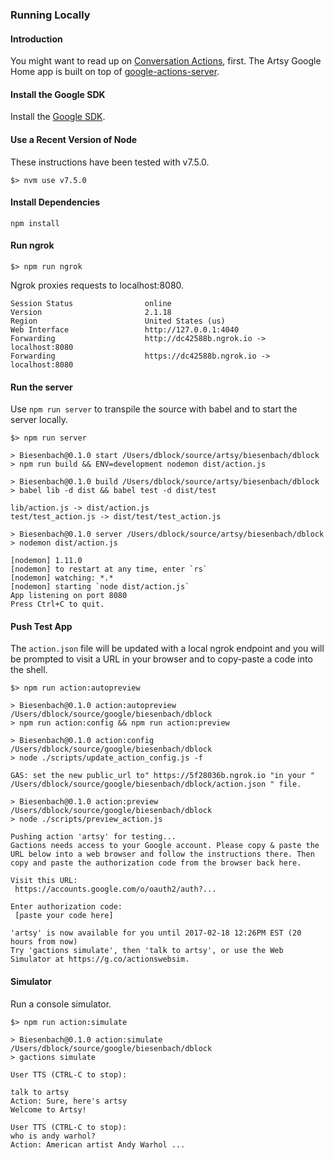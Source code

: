 ### Running Locally

#### Introduction

You might want to read up on [Conversation Actions](https://developers.google.com/actions/develop/conversation), first. The Artsy Google Home app is built on top of [google-actions-server](https://github.com/manekinekko/google-actions-server).

#### Install the Google SDK

Install the [Google SDK](https://developers.google.com/actions/develop/sdk/getting-started).

#### Use a Recent Version of Node

These instructions have been tested with v7.5.0.

```
$> nvm use v7.5.0
```

#### Install Dependencies

```
npm install
```

#### Run ngrok

```
$> npm run ngrok
```

Ngrok proxies requests to localhost:8080.

```
Session Status                online
Version                       2.1.18
Region                        United States (us)
Web Interface                 http://127.0.0.1:4040
Forwarding                    http://dc42588b.ngrok.io -> localhost:8080
Forwarding                    https://dc42588b.ngrok.io -> localhost:8080
```

#### Run the server

Use `npm run server` to transpile the source with babel and to start the server locally.

```
$> npm run server

> Biesenbach@0.1.0 start /Users/dblock/source/artsy/biesenbach/dblock
> npm run build && ENV=development nodemon dist/action.js

> Biesenbach@0.1.0 build /Users/dblock/source/artsy/biesenbach/dblock
> babel lib -d dist && babel test -d dist/test

lib/action.js -> dist/action.js
test/test_action.js -> dist/test/test_action.js

> Biesenbach@0.1.0 server /Users/dblock/source/artsy/biesenbach/dblock
> nodemon dist/action.js

[nodemon] 1.11.0
[nodemon] to restart at any time, enter `rs`
[nodemon] watching: *.*
[nodemon] starting `node dist/action.js`
App listening on port 8080
Press Ctrl+C to quit.
```

#### Push Test App

The `action.json` file will be updated with a local ngrok endpoint and you will be prompted to visit a URL in your browser and to copy-paste a code into the shell.

```
$> npm run action:autopreview

> Biesenbach@0.1.0 action:autopreview /Users/dblock/source/google/biesenbach/dblock
> npm run action:config && npm run action:preview

> Biesenbach@0.1.0 action:config /Users/dblock/source/google/biesenbach/dblock
> node ./scripts/update_action_config.js -f

GAS: set the new public_url to" https://5f28036b.ngrok.io "in your " /Users/dblock/source/google/biesenbach/dblock/action.json " file.

> Biesenbach@0.1.0 action:preview /Users/dblock/source/google/biesenbach/dblock
> node ./scripts/preview_action.js

Pushing action 'artsy' for testing...
Gactions needs access to your Google account. Please copy & paste the URL below into a web browser and follow the instructions there. Then copy and paste the authorization code from the browser back here.

Visit this URL:
 https://accounts.google.com/o/oauth2/auth?...

Enter authorization code:
 [paste your code here]

'artsy' is now available for you until 2017-02-18 12:26PM EST (20 hours from now)
Try 'gactions simulate', then 'talk to artsy', or use the Web Simulator at https://g.co/actionswebsim.
```

#### Simulator

Run a console simulator.

```
$> npm run action:simulate

> Biesenbach@0.1.0 action:simulate /Users/dblock/source/google/biesenbach/dblock
> gactions simulate

User TTS (CTRL-C to stop):

talk to artsy
Action: Sure, here's artsy
Welcome to Artsy!

User TTS (CTRL-C to stop):
who is andy warhol?
Action: American artist Andy Warhol ...
```
